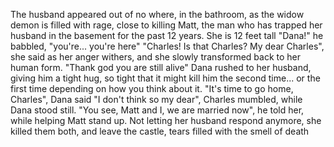 The husband appeared out of no where, in the bathroom, as the widow demon is filled with rage, close to killing Matt, the man who has trapped her husband in the basement for the past 12 years. She is 12 feet tall
"Dana!" he babbled, "you're... you're here"
"Charles! Is that Charles? My dear Charles", she said as her anger withers, and she slowly transformed back to her human form. "Thank god you are still alive"
Dana rushed to her husband, giving him a tight hug, so tight that it might kill him the second time... or the first time depending on how you think about it.
"It's time to go home, Charles", Dana said
"I don't think so my dear", Charles mumbled, while Dana stood still. "You see, Matt and I, we are married now", he told her, while helping Matt stand up.
Not letting her husband respond anymore, she killed them both, and leave the castle, tears filled with the smell of death
